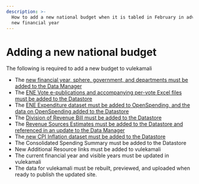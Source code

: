 ```yaml
---
description: >-
  How to add a new national budget when it is tabled in February in advance of a
  new financial year
---
```


# Adding a new national budget

The following is required to add a new budget to vulekamali

* The [new financial year, sphere, government, and departments must be added to the Data Manager](adding-new-year-sphere-government-departments.md)
* The [ENE Vote e-publications and accompanying per-vote Excel files must be added to the Datastore](../adding-modifying-information-on-the-site/bulk-uploading-department-specific-documents.md#estimates-of-national-expenditure-vote-chapters)
* The [ENE Expenditure dataset must be added to OpenSpending, and the data on OpenSpending added  to the Datastore](../adding-modifying-information-on-the-site/adding-structured-fiscal-data-to-openspending.md#estimates-of-national-expenditure)
* The [Division of Revenue Bill must be added to the Datastore](adding-a-new-division-of-revenue-bill.md)
* The [Revenue Sources Estimates must be added to the Datastore and referenced in an update to the Data Manager](adding-a-new-national-budget-adding-revenue-sources-data.md)
* The[ new CPI Inflation dataset must be added to the Datastore](adding-cpi-inflation-data.md)
* The Consolidated Spending Summary must be added to the Datastore
* New Additional Resource links must be added to vulekamali
* The current financial year and visible years must be updated in vulekamali
* The data for vulekamali must be rebuilt, previewed, and uploaded when ready to publish the updated site.

